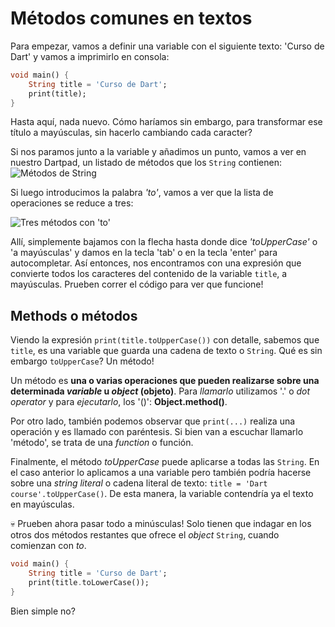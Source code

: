 # Métodos comunes en textos

Para empezar, vamos a definir una variable con el siguiente texto: 'Curso de Dart' y vamos a imprimirlo en consola:

```dart
void main() {
    String title = 'Curso de Dart';
    print(title);
}
```

Hasta aquí, nada nuevo. Cómo haríamos sin embargo, para transformar ese título a mayúsculas, sin hacerlo cambiando cada caracter?

Si nos paramos junto a la variable y añadimos un punto, vamos a ver en nuestro Dartpad, un listado de métodos que los `String` contienen: ![Métodos de `String`](https://raw.githubusercontent.com/themonkslab/courses/main/dart/2.Dart_b%C3%A1sico/8.1_metodos_textos.png)

Si luego introducimos la palabra _'to'_, vamos a ver que la lista de operaciones se reduce a tres:

![Tres métodos con 'to'](https://raw.githubusercontent.com/themonkslab/courses/main/dart/2.Dart_b%C3%A1sico/8.2_tres_metodos_to.png)

Allí, simplemente bajamos con la flecha hasta donde dice _'toUpperCase'_ o 'a mayúsculas' y damos en la tecla 'tab' o en la tecla 'enter' para autocompletar. Así entonces, nos encontramos con una expresión que convierte todos los caracteres del contenido de la variable `title`, a mayúsculas. Prueben correr el código para ver que funcione!

## Methods o métodos

Viendo la expresión `print(title.toUpperCase())` con detalle, sabemos que `title`, es una variable que guarda una cadena de texto o `String`. Qué es sin embargo `toUpperCase`? Un método!

Un método es __una o varias operaciones que pueden realizarse sobre una determinada _variable_ u _object_ (objeto)__. Para _llamarlo_ utilizamos '.' o _dot operator_ y para _ejecutarlo_, los '()': __Object.method()__.

Por otro lado, también podemos observar que `print(...)` realiza una operación y es llamado con paréntesis. Si bien van a escuchar llamarlo 'método', se trata de una _function_ o función.

Finalmente, el método _toUpperCase_ puede aplicarse a todas las `String`. En el caso anterior lo aplicamos a una variable pero también podría hacerse sobre una _string literal_ o cadena literal de texto: `title = 'Dart course'.toUpperCase()`. De esta manera, la variable contendría ya el texto en mayúsculas.

💀 Prueben ahora pasar todo a minúsculas! Solo tienen que indagar en los otros dos métodos restantes que ofrece el _object_ `String`, cuando comienzan con _to_.

```dart
void main() {
    String title = 'Curso de Dart';
    print(title.toLowerCase());
}
```

Bien simple no?
